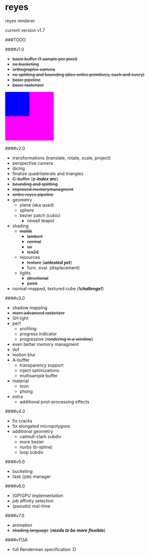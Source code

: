 # reyes
reyes renderer

current version v1.7

###TODO

####v1.0

- ~~basic buffer (1 sample per pixel)~~
- ~~no bucketing~~
- ~~orthographic camera~~
- ~~no splitting and bounding (dice entire primitives, each and every)~~
- ~~basic pipeline~~
- ~~basic rasterizer~~

![First render](log/reyes_first.png "First image")

####v2.0

- transformations (translate, rotate, scale, project)
- perspective camera
- dicing
- finalize quadrilaterals and triangles
- ~~G-buffer~~ (***z-index arc***)
- ~~bounding and splitting~~
- ~~improved memorymanagment~~
- ~~entire reyes pipeline~~
- geometry
    - plane (aka quad)
    - sphere
    - bezier patch (cubic)
        - newell teapot
- shading
    - ~~matlib~~
        - ~~lambert~~
        - ~~normal~~
        - ~~uv~~
        - ~~tex2d~~
    - resources
        - ~~texture~~ (***untested yet***)
        - func. eval. (displacement)
    - lights
        - ~~directional~~
        - ~~point~~
- normal-mapped, textured cube (***!challenge!***)

####v3.0

- shadow mapping
- ~~more advanced rasterizer~~
- SH light
- perf
    - profiling
    - progress indicator
    - progressive (~~rendering in a window~~)
- even better memory managment
- dof
- motion blur
- A-buffer
    - transparency support
    - inject optimizations
    - multisample buffer
- material
    - toon
    - phong
- extra
    - additional post-processing effects

####v4.0

- fix cracks
- fix elongated micropolygons
- additional geometry
    - catmull-clark subdiv
    - more bezier
    - nurbs (b-spline)
    - loop subdiv

####v5.0 

- bucketing
- task (job) manager

####v6.0

- (GP)GPU implementation
- job affinity selection
- (pseudo) real-time

####v7.0

- animation
- ~~shading language~~ (***needs to be more flexible***)

####v113A

- full Renderman specification :D